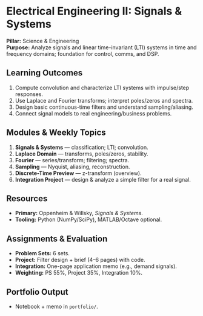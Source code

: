 # Electrical Engineering II: Signals & Systems
**Pillar:** Science & Engineering  
**Purpose:** Analyze signals and linear time-invariant (LTI) systems in time and frequency domains; foundation for control, comms, and DSP.

## Learning Outcomes
1. Compute convolution and characterize LTI systems with impulse/step responses.
2. Use Laplace and Fourier transforms; interpret poles/zeros and spectra.
3. Design basic continuous-time filters and understand sampling/aliasing.
4. Connect signal models to real engineering/business problems.

## Modules & Weekly Topics
1. **Signals & Systems** — classification; LTI; convolution.
2. **Laplace Domain** — transforms, poles/zeros, stability.
3. **Fourier** — series/transform; filtering; spectra.
4. **Sampling** — Nyquist, aliasing, reconstruction.
5. **Discrete-Time Preview** — z-transform (overview).
6. **Integration Project** — design & analyze a simple filter for a real signal.

## Resources
- **Primary:** Oppenheim & Willsky, *Signals & Systems*.
- **Tooling:** Python (NumPy/SciPy), MATLAB/Octave optional.

## Assignments & Evaluation
- **Problem Sets:** 6 sets.
- **Project:** Filter design + brief (4–6 pages) with code.
- **Integration:** One-page application memo (e.g., demand signals).
- **Weighting:** PS 55%, Project 35%, Integration 10%.

## Portfolio Output
- Notebook + memo in `portfolio/`.

